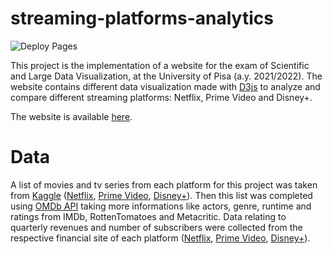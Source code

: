 # streaming-platforms-analytics

![Deploy Pages](https://github.com/Simoniuss/streaming-platforms-analytics/actions/workflows/node.js.yml/badge.svg)


This project is the implementation of a website for the exam of Scientific and Large Data Visualization, at the University of Pisa (a.y. 2021/2022). The website contains different data visualization made with [D3js](https://d3js.org/) to analyze and compare different streaming platforms: Netflix, Prime Video and Disney+.

The website is available [here](https://simoniuss.github.io/streaming-platforms-analytics/).

# Data
A list of movies and tv series from each platform for this project was taken from [Kaggle](https://www.kaggle.com/) ([Netflix](https://www.kaggle.com/datasets/shivamb/netflix-shows), [Prime Video](https://www.kaggle.com/datasets/shivamb/amazon-prime-movies-and-tv-shows), [Disney+](https://www.kaggle.com/datasets/shivamb/disney-movies-and-tv-shows)). Then this list was completed using [OMDb API](http://www.omdbapi.com/) taking more informations like actors, genre, runtime and ratings from IMDb, RottenTomatoes and Metacritic. Data relating to quarterly revenues and number of subscribers were collected from the respective financial site of each platform ([Netflix](https://ir.netflix.net/financials/quarterly-earnings/default.aspx), [Prime Video](https://ir.aboutamazon.com/quarterly-results/default.aspx), [Disney+](https://thewaltdisneycompany.com/investor-relations/#reports)).
